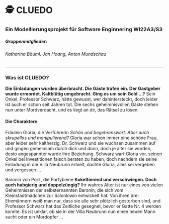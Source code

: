 # :detective: CLUEDO
### Ein Modellierungsprojekt für Software Enginnering WI22A3/S3
##### Gruppenmitglieder:
###### Katharina Bäuml, Jan Hoang, Anton Mundschau
---------------------

### Was ist CLUEDO?

**Die Einladungen wurden überbracht. 
Die Gäste trafen ein.
Der Gastgeber wurde ermordet. Kaltblütig umgebracht. 
Ging es um sein Geld ...?** 
Sein Onkel, Professor Schwarz, hätte gewusst, wer dahintersteckt, doch leider ist auch er schon seit Jahren tot. Die sechs geheimnisvollen Gäste stehen nun unter Mordverdacht, und es liegt an dir, das Rätsel zu lösen.

#### Die Charaktere

Fräulein Gloria, die Verführerin
*Schön und begehrenswert.
Aber auch skrupellos und manipulierend?*
Gloria war schon immer eine schöne Frau, aber leider sehr kaltherzig. Dr. Schwarz und sie wuchsen zusammen auf und gingen gemeinsam durch dick und dünn, doch je älter sie wurden, desto angespannter wurde ihre Beziehung. Schwarz warf Gloria vor, seinen Onkel bei Investitionen falsch beraten zu haben, doch nachdem sie seine Einladung in die Villa Neubrunn erhielt, dachte Gloria, alles sei vergeben und vergessen ...

Baronin von Porz, die Partybiene
**Kokettierend und verschwiegen.
Doch auch habgierig und doppelzüngig?**
Ihr wahres Alter ist nur eines von vielen Geheimnissen der selbsternannten Baronin, die sich vom Kleinstadtmädchen zur Salonlöwin entwickelt hat. Von ihren drei Ehemännern weiß man nur, dass sie alle sehr plötzlich gestorben sind, und Professor Schwarz hat das Zeitliche gesegnet, bevor er Gatte Nr. 4 werden konnte. Es ist unklar, ob sie in der Villa Neubrunn nun einen neuen Mann sucht oder ein Mordopfer ...


